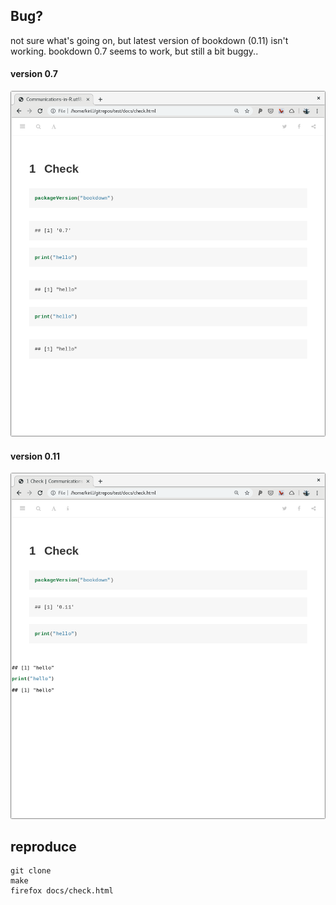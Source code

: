 ## Bug?

not sure what's going on, but latest version of bookdown (0.11) isn't working. bookdown 0.7 seems to work, but still a bit buggy..

#### version 0.7

![v0.7](images/v0.7.png)

#### version 0.11

![v0.11](images/v0.11.png)

## reproduce

```
git clone
make
firefox docs/check.html
```
